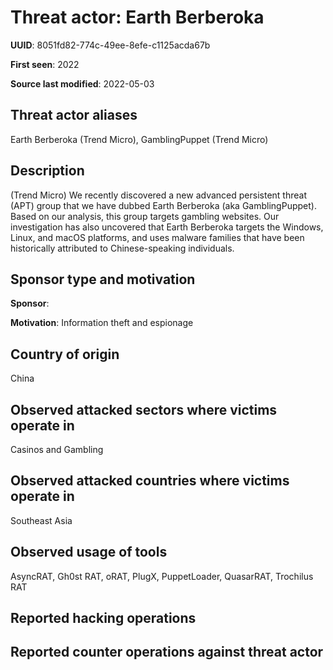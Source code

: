 # Threat actor: Earth Berberoka

**UUID**: 8051fd82-774c-49ee-8efe-c1125acda67b

**First seen**: 2022

**Source last modified**: 2022-05-03

## Threat actor aliases

Earth Berberoka (Trend Micro), GamblingPuppet (Trend Micro)

## Description

(Trend Micro) We recently discovered a new advanced persistent threat (APT) group that we have dubbed Earth Berberoka (aka GamblingPuppet). Based on our analysis, this group targets gambling websites. Our investigation has also uncovered that Earth Berberoka targets the Windows, Linux, and macOS platforms, and uses malware families that have been historically attributed to Chinese-speaking individuals.

## Sponsor type and motivation

**Sponsor**: 

**Motivation**: Information theft and espionage


## Country of origin

China

## Observed attacked sectors where victims operate in

Casinos and Gambling

## Observed attacked countries where victims operate in

Southeast Asia

## Observed usage of tools

AsyncRAT, Gh0st RAT, oRAT, PlugX, PuppetLoader, QuasarRAT, Trochilus RAT

## Reported hacking operations



## Reported counter operations against threat actor





